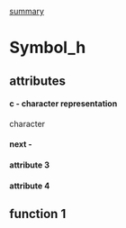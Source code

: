 [summary](main_doc.md)
# Symbol_h

## attributes

#### c - character representation
character
#### next - 

#### attribute 3

#### attribute 4

## function 1